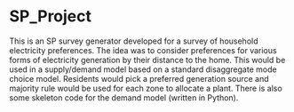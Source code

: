 # SP_Project
This is an SP survey generator developed for a survey of household electricity preferences. The idea was to consider preferences for
various forms of electricity generation by their distance to the home. This would be used in a supply/demand model based on a standard
disaggregate mode choice model. Residents would pick a preferred generation source and majority rule would be used for each zone to allocate
a plant. There is also some skeleton code for the demand model (written in Python).
